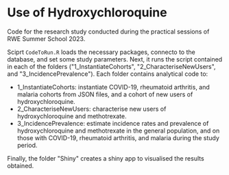 # Use of Hydroxychloroquine 

Code for the research study conducted during the practical sessions of RWE Summer School 2023.

Sciprt `CodeToRun.R` loads the necessary packages, connecto to the database, and set some study parameters. Next, it runs the script contained in each of the folders ("1_InstantiateCohorts", "2_CharacteriseNewUsers", and "3_IncidencePrevalence"). Each folder contains analytical code to:
- 1_InstantiateCohorts: instantiate COVID-19, rheumatoid arthritis, and malaria cohorts from JSON files, and a cohort of new users of hydroxychloroquine.
- 2_CharacteriseNewUsers: characterise new users of hydroxychloroquine and methotrexate.
- 3_IncidencePrevalence: estimate incidence rates and prevalence of hydroxychloroquine and methotrexate in the general population, and on those with COVID-19, rheumatoid arthritis, and malaria during the study period.

Finally, the folder "Shiny" creates a shiny app to visualised the results obtained.


